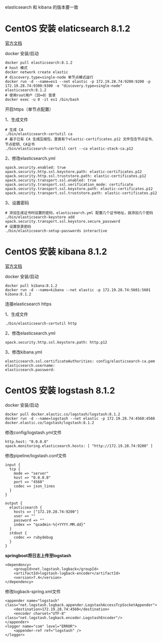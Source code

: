 elasticsearch 和 kibana 的版本要一致
# CentOS 安装 elaticsearch 8.1.2 
[官方文档](https://www.elastic.co/guide/en/elasticsearch/reference/8.1/rpm.html#rpm-repo)  

docker 安装/启动
```
docker pull elasticsearch:8.1.2
# host 模式
docker network create elastic
# discovery.type=single-node 单节点模式运行
docker run -d --name=es1 --net elastic -p 172.19.28.74:9200:9200 -p 172.19.28.74:9300:9300 -e "discovery.type=single-node" elasticsearch:8.1.2
# 使用root用户（ID=0）登录
docker exec -u 0 -it es1 /bin/bash
```

开启https（单节点配置）  

1、生成文件  
```
# 生成 CA
./bin/elasticsearch-certutil ca
# 基于已有 CA 生成压缩包，里面有个elastic-certificates.p12 文件包含节点证书、节点密钥、CA证书
./bin/elasticsearch-certutil cert --ca elastic-stack-ca.p12
```

2、修改elasticsearch.yml
```
xpack.security.enabled: true
xpack.security.http.ssl.keystore.path: elastic-certificates.p12
xpack.security.http.ssl.truststore.path: elastic-certificates.p12
xpack.security.transport.ssl.enabled: true
xpack.security.transport.ssl.verification_mode: certificate
xpack.security.transport.ssl.keystore.path: elastic-certificates.p12
xpack.security.transport.ssl.truststore.path: elastic-certificates.p12
```

3、设置密码
```
# 添加生成证书时设置的密码，elasticsearch.yml 配置几个证书地址，就添加几个密码
./bin/elasticsearch-keystore add xpack.security.transport.ssl.keystore.secure_password
# 设置登录密码
./bin/elasticsearch-setup-passwords interactive
```
# CentOS 安装 kibana 8.1.2  
[官方文档](https://www.elastic.co/guide/en/kibana/8.1/rpm.html)  
 
docker 安装/启动
```
docker pull kibana:8.1.2
docker run -d --name=kibana --net elastic -p 172.19.28.74:5601:5601 kibana:8.1.2
```

连接elasticsearch https  

1、生成文件
```
./bin/elasticsearch-certutil http
```

2、修改elasticsearch.yml
```
xpack.security.http.ssl.keystore.path: http.p12
```

3、修改kibana.yml
```
elasticsearch.ssl.certificateAuthorities: config/elasticsearch-ca.pem
elasticsearch.username: 
elasticsearch.password: 
```  
# CentOS 安装 logstash 8.1.2  

docker 安装/启动
```
docker pull docker.elastic.co/logstash/logstash:8.1.2
docker run -d --name=logstash --net elastic -p 172.19.28.74:4560:4560 docker.elastic.co/logstash/logstash:8.1.2
```
修改config/logstash.yml文件  
```
http.host: "0.0.0.0"
xpack.monitoring.elasticsearch.hosts: [ "http://172.19.28.74:9200" ]
```
修改pipeline/logstash.conf文件  
```
input {
  tcp {
    mode => "server"
    host => "0.0.0.0"
    port => "4560"
    codec => json_lines
  }
}

output {
  elasticsearch {
    hosts => ["172.19.28.74:9200"]
    user => ""
    password => ""
    index => "qsadmin-%{+YYYY.MM.dd}"
  }
  stdout {
    codec => rubydebug
  }
}
```

**springboot将日志上传至logstash**  
```
<dependency>
    <groupId>net.logstash.logback</groupId>
    <artifactId>logstash-logback-encoder</artifactId>
    <version>7.4</version>
</dependency>
```
修改logback-spring.xml文件  
```
<appender name="logstash" class="net.logstash.logback.appender.LogstashAccessTcpSocketAppender">
    <destination>172.19.28.74:4560</destination>
    <encoder charset="UTF-8" class="net.logstash.logback.encoder.LogstashEncoder"/>
</appender>
<logger name="com" level="ERROR">
    <appender-ref ref="logstash" />
</logger>
```
